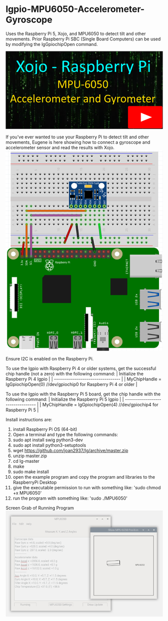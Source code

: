 # lgpio-MPU6050-Accelerometer-Gyroscope
Uses the Raspberry Pi 5, Xojo, and MPU6050 to detect tilt and other movements. Prior Raspberry Pi SBC (Single Board Computers) can be used by modifying the lgGpiochipOpen command. 

[![MPU6050 Xojo Teaser Video](https://github.com/eugenedakin/lgpio-MPU6050-Accelerometer-Gyroscope/blob/main/PIMPU6050-300x300.png)](https://www.youtube.com/watch?v=gNzrLWRh18Q "MPU6050 Xojo Teaser")


If you've ever wanted to use your Raspberry Pi to detect tilt and other movements, Eugene is here showing how to connect a gyroscope and accelerometer sensor and read the results with Xojo. 
![](https://github.com/eugenedakin/lgpio-MPU6050-Accelerometer-Gyroscope/blob/main/Fritzing.png)

Ensure I2C is enabled on the Raspberry Pi. 

To use the lgpio with Raspberry Pi 4 or older systems, get the successful chip handle (not a zero) with the following command:
| Initialize the Raspberry Pi 4 lgpio |
| --------------------------------- |
| MyChipHandle = lgGpiochipOpen(0) //dev/gpiochip0 for Raspberry Pi 4 or older |

To use the lgpio with the Raspberry Pi 5 board, get the chip handle with the following command:
| Initialize the Raspberry Pi 5 lgpio |
| --------------------------------- |
| MyChipHandle = lgGpiochipOpen(4) //dev/gpiochip4 for Raspberry Pi 5 |

Install instructions are:

1. install Raspberry Pi OS (64-bit)
2. Open a terminal and type the following commands:
3. sudo apt install swig python3-dev
4. sudo apt install python3-setuptools
5. wget https://github.com/joan2937/lg/archive/master.zip
6. unzip master.zip
7. cd lg-master
8. make
9. sudo make install
10. open the example program and copy the program and libraries to the RaspberryPi Desktop
11. give the executable permission to run with something like: 'sudo chmod +x MPU6050'
12. run the program with something like: 'sudo ./MPU6050'

Screen Grab of Running Program
![](https://github.com/eugenedakin/lgpio-MPU6050-Accelerometer-Gyroscope/blob/main/ScreenGrab-2.png)
